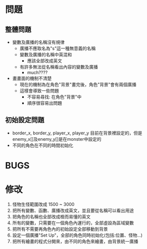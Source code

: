 # 問題
## 整體問題
- 變數及廣播的名稱沒有規律
  - 廣播不應取名為"s"這一種無意義的名稱
  - 變數及廣播的名稱中英混和
    - 應該全部改成英文
  - 有許多無法從名稱看出內容的變數及廣播
    - much????
- 畫畫面的機制不清楚
  - 現在的機制為在角色"背景"畫完後，角色"背景"會有兩個廣播
  - 這樣會導致一些問題
    - 不容易尋找: 在角色"背景"中
    - 順序很容易出問題

## 初始設定問題
- border_x, border_y, player_x, player_y 目前在背景裡設定的，但是enemy_x[]及enemy_y[]是在monster中設定的
- 不同的角色在不同的時間初始化

# BUGS

# 修改
1. 怪物生怪範圍改成 1500 ~ 3000
2. 把所有變數、函數、廣播改成英文，並且要從名稱可以看出用途
3. 把角色的名稱也全部改成檢而易懂的英文
4. 所有的變數，只需要在一個角色內運行的，全部虛設為區域變數
5. 把所有不需要再角色內的初始設定全部移動到背景
6. 設定一個廣播"Set Up"，全部的角色同時初始化(包括:位置、怪物...)
7. 把所有繪畫的程式分開來，由不同的角色來繪畫，由背景統一廣播
